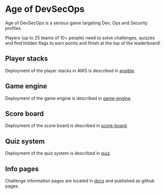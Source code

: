 # Age of DevSecOps

Age of DevSecOps is a serious game targeting Dev, Ops and Security profiles.

Players (up to 25 teams of 10+ people) need to solve challenges, quizzes and find hidden flags to earn points and
finish at the top of the leaderboard!

## Player stacks

Deployment of the player stacks in AWS is described in [ansible](ansible/README.md).

## Game engine

Deployment of the game engine is described in [game-engine](game-engine/README.md).

## Score board

Deployment of the score board is described in [score-board](score-board/README.md).

## Quiz system

Deployment of the quiz system is described in [quiz](quiz/README.md).

## Info pages

Challenge information pages are located in [docs](docs) and published as github pages.
